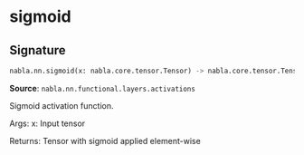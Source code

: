 # sigmoid

## Signature

```python
nabla.nn.sigmoid(x: nabla.core.tensor.Tensor) -> nabla.core.tensor.Tensor
```

**Source**: `nabla.nn.functional.layers.activations`

Sigmoid activation function.

Args:
    x: Input tensor

Returns:
    Tensor with sigmoid applied element-wise

